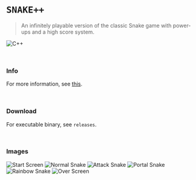 # `SNAKE++`
> An infinitely playable version of the classic Snake game with power-ups and a high score system.

![C++](https://img.shields.io/badge/c++-%2300599C.svg?style=for-the-badge&logo=c%2B%2B&logoColor=white)

<br />

### Info
For more information, see <a href="https://connellr023.github.io/projects/snake-plus-plus">this</a>.

<br />

### Download
For executable binary, see `releases`.

<br />

### Images
![Start Screen](https://connellr023.github.io/images/snake-plus-plus/start.PNG)
![Normal Snake](https://connellr023.github.io/images/snake-plus-plus/normal.PNG)
![Attack Snake](https://connellr023.github.io/images/snake-plus-plus/attack.PNG)
![Portal Snake](https://connellr023.github.io/images/snake-plus-plus/portal.PNG)
![Rainbow Snake](https://connellr023.github.io/images/snake-plus-plus/rainbow.PNG)
![Over Screen](https://connellr023.github.io/images/snake-plus-plus/over.PNG)
